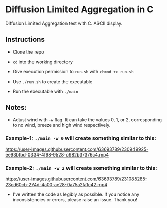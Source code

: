 # Diffusion Limited Aggregation in C

Diffusion Limited Aggregation test with C. ASCII display.

## Instructions

* Clone the repo

* `cd` into the working directory

* Give execution permission to `run.sh`  with `chmod +x run.sh`

* Use `./run.sh` to create the executable

* Run the executable with `./main`

## Notes:

* Adjust wind with `-w` flag. It can take the values 0, 1, or 2, corresponding to no wind, breeze and high wind respectively.

### Example-1: `./main -w 0` will create something similar to this:

https://user-images.githubusercontent.com/63693789/230949925-ee93bfbd-0334-4f98-9528-c982b37376c4.mp4

### Example-2: `./main -w 2` will create something similar to this:

https://user-images.githubusercontent.com/63693789/231085285-23cd60cb-274d-4a00-ae28-0a75a2fa1c42.mp4

* I've written the code as legibly as possible. If you notice any inconsistencies or errors, please raise an issue. Thank you!
